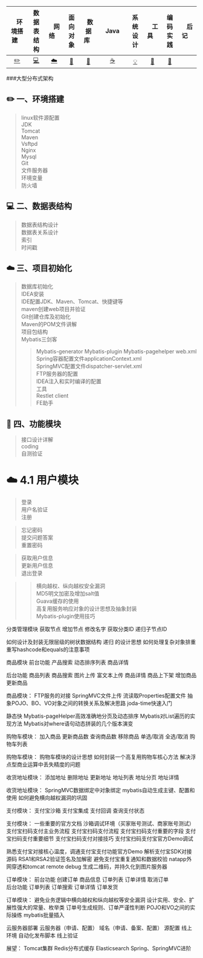<!--| Ⅰ | Ⅱ | Ⅲ | Ⅳ | Ⅴ | Ⅵ | Ⅶ | Ⅷ | Ⅸ | Ⅹ |
| :--------: | :---------: | :---------: | :---------: | :---------: | :---------:| :---------: | :-------: | :-------:| :------:|
| 环境搭建[:pencil2:](#pencil2-环境搭建) | 数据表结构[:computer:](#computer-数据表结构)|网络[:cloud:](#cloud-网络) | 面向对象[:art:](#art-面向对象) |数据库[:floppy_disk:](#floppy_disk-数据库)| Java [:coffee:](#coffee-java)| 系统设计[:bulb:](#bulb-系统设计)| 工具[:wrench:](#wrench-工具)| 编码实践[:watermelon:](#watermelon-编码实践)| 后记[:memo:](#memo-后记) | -->

| &nbsp;&nbsp;&nbsp;环境搭建&nbsp;&nbsp;&nbsp; | 数据表结构 | &nbsp;&nbsp;&nbsp;网络&nbsp;&nbsp;&nbsp; | 面向对象 | &nbsp;&nbsp;数据库&nbsp;&nbsp; | &nbsp;&nbsp;&nbsp;Java&nbsp;&nbsp;&nbsp; | 系统设计 | &nbsp;&nbsp;&nbsp;工具&nbsp;&nbsp;&nbsp; | 编码实践 |&nbsp;&nbsp;&nbsp;后记&nbsp;&nbsp;&nbsp; |  
| :--------: | :---------: | :---------: | :---------: | :---------: | :---------:| :---------: | :-------: | :-------:| :------:|
| [:pencil2:](#pencil2-环境搭建) | [:computer:](#computer-数据表结构)|[:cloud:](#cloud-网络) | [:art:](#art-面向对象) |[:floppy_disk:](#floppy_disk-数据库)|  [:coffee:](#coffee-java)| [:bulb:](#bulb-系统设计)| [:wrench:](#wrench-工具)| [:watermelon:](#watermelon-编码实践)| 


###大型分布式架构

## :pencil2: 一、环境搭建
> linux软件源配置</br>
> JDK</br>
> Tomcat</br>
> Maven</br>
> Vsftpd</br>
> Nginx</br>
> Mysql</br>
> Git</br>
> 文件服务器</br>
> 环境变量</br>
> 防火墙</br>

## :computer: 二、数据表结构
> 数据表结构设计</br>
> 数据表关系设计</br>
> 索引</br>
> 时间戳</br>

## :cloud: 三、项目初始化
> 数据库初始化</br>
> IDEA安装</br>
> IDE配置JDK、Maven、Tomcat、快捷键等</br>
> maven创建web项目并验证</br>
> Git创建仓库及初始化</br>
> Maven的POM文件讲解</br>
> 项目包结构</br>
> Mybatis三剑客</br>
>>Mybatis-generator
>>Mybatis-plugin
>>Mybatis-pagehelper
> web.xml</br>
> Spring容器配置文件applicationContext.xml</br>
> SpringMVC配置文件dispatcher-servlet.xml</br>
> FTP服务器的配置</br>
> IDEA注入和实时编译的配置</br>
> 工具</br>
>>Restlet client</br>
>>FE助手</br>


## :art: 四、功能模块
> 接口设计详解</br>
> coding</br>
> 自测验证</br>


# :cloud: 4.1 用户模块
> 登录</br>
> 用户名验证</br>
> 注册</br>

> 忘记密码</br>
> 提交问题答案</br>
> 重置密码</br>

> 获取用户信息</br>
> 更新用户信息</br>
> 退出登录</br>					
			
>> 横向越权、纵向越权安全漏洞</br>
>> MD5明文加密及增加salt值</br>
>> Guava缓存的使用</br>
>> 高复用服务响应对象的设计思想及抽象封装</br>
>> Mybatis-plugin使用技巧</br>				







分类管理模块
获取节点	增加节点	修改名字
获取分类ID	递归子节点ID	 

如何设计及封装无限层级的树状数据结构
递归
的设计思想
如何处理复杂对象排重
重写hashcode和equals的注意事项

商品模块
前台功能
产品搜索	动态排序列表	商品详情

后台功能
商品列表	商品搜索	图片上传
富文本上传	商品详情	商品上下架
增加商品	更新商品

商品模块：
FTP服务的对接
SpringMVC文件上传
流读取Properties配置文件
抽象POJO、BO、VO对象之间的转换关系及解决思路
joda-time快速入门

静态快
Mybatis-pageHelper高效准确地分页及动态排序
Mybatis对List遍历的实现方法
Mybatis对where语句动态拼装的几个版本演变

购物车模块：
加入商品	更新商品数	查询商品数
移除商品	单选/取消	全选/取消
购物车列表	 

购物车模块：
购物车模块的设计思想
如何封装一个高复用购物车核心方法
解决浮点型商业运算中丢失精度的问题

收货地址模块：
添加地址	删除地址	更新地址
地址列表	地址分页	地址详情

收货地址模块：
SpringMVC数据绑定中对象绑定
mybatis自动生成主键、配置和使用
如何避免横向越权漏洞的巩固

支付模块：
支付宝沙箱		支付宝集成		支付回调
查询支付状态

支付模块：
一些重要的官方文档
沙箱调试环境（买家账号测试、商家账号测试）
支付宝扫码支付主业务流程
支付宝扫码支付流程
支付宝扫码支付重要的字段
支付宝扫码支付重要细节
支付宝扫码支付对接技巧
支付宝扫码支付宝官方Demo调试

熟悉支付宝对接核心温度，调通支付宝支付功能官方Demo
解析支付宝SDK对接源码
RSA1和RSA2验证签名及加解密
避免支付宝重复通知和数据校验
natapp外网穿透和tomcat remote debug
生成二维码，并持久化到图片服务器

订单模块：
前台功能
创建订单	商品信息	订单列表
订单详情	取消订单	
后台功能
订单列表	订单搜索	订单详情
订单发货

订单模块：
避免业务逻辑中横向越权和纵向越权等安全漏洞
设计实用、安全、扩展性强大的常量、枚举类
订单号生成规则、订单严谨性判断
POJO和VO之间的实际操练
mybatis批量插入

云服务器部署
云服务器（申请、配置）
域名（申请、备案、配置）
源配置
线上环境
自动化发布脚本
线上验证

展望：
Tomcat集群
Redis分布式缓存
Elasticsearch
Spring、SpringMVC进阶











